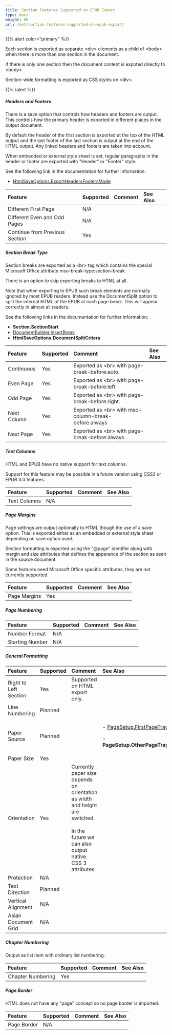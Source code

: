 ```yaml
---
title: Section Features Supported on EPUB Export
type: docs
weight: 90
url: /net/section-features-supported-on-epub-export/
---
```


{{% alert color="primary" %}} 

Each section is exported as separate &lt;div&gt; elements as a child of &lt;body&gt; when there is more than one section in the document. 

If there is only one section then the document content is expoted directly to &lt;body&gt;.

Section-wide formatting is exported as CSS styles on &lt;div&gt;.

{{% /alert %}} 
##### **Headers and Footers**
There is a save option that controls how headers and footers are output. This controls how the primary header is exported in different places in the output document.

By default the header of the first section is exported at the top of the HTML output and the last footer of the last section is output at the end of the HTML output. Any linked headers and footers are taken into account.

When embedded or external style sheet is set, regular paragraphs in the header or footer are exported with "Header" or "Footer" style.

See the following link in the documentation for further information:

- [HtmlSaveOptions.ExportHeadersFootersMode](https://apireference.aspose.com/words/net/aspose.words.saving/htmlsaveoptions/properties/exportheadersfootersmode)

|**Feature**|**Supported**|**Comment**|**See Also**|
| :- | :- | :- | :- |
|Different First Page |N/A | | |
|Different Even and Odd Pages |N/A | | |
|Continue from Previous Section |Yes | | |
##### **Section Break Type**
Section breaks are exported as a &lt;br&gt; tag which contains the special Microsoft Office attribute mso-break-type:section-break.

There is an option to skip exporting breaks to HTML at all.

Note that when exporting to EPUB such break elements are normally ignored by most EPUB readers. Instead use the DocumentSplit option to split the internal HTML of the EPUB at each page break. This will appear correctly in almost all readers. 

See the following links in the documentation for further information:

- **Section.SectionStart**
- [DocumentBuilder.InsertBreak](https://apireference.aspose.com/words/net/aspose.words/documentbuilder/methods/insertbreak)
- **HtmlSaveOptions.DocumentSplitCritera**

|**Feature**|**Supported**|**Comment**|**See Also**|
| :- | :- | :- | :- |
|Continuous |Yes |Exported as &lt;br&gt; with page-break-before:auto. | |
|Even Page |Yes |Exported as &lt;br&gt; with page-break-before:left. | |
|Odd Page |Yes |Exported as &lt;br&gt; with page-break-before:right. | |
|Next Column |Yes |Exported as &lt;br&gt; with mso-column-break-before:always | |
|Next Page |Yes |Exported as &lt;br&gt; with page-break-before:always. | |
##### **Text Columns**
HTML and EPUB have no native support for text columns.

Support for this feature may be possible in a future version using CSS3 or EPUB 3.0 features.

|**Feature**|**Supported**|**Comment**|**See Also**|
| :- | :- | :- | :- |
|Text Columns |N/A | | |
##### **Page Margins**
Page settings are output optionally to HTML though the use of a save option. This is exported either as an embedded or external style sheet depending on save option used.

Section formatting is exported using the "@page" identifer along with margin and size attributes that defines the apperance of the section as seen in the source document.

Some features need Microsoft Office specific attributes, they are not currently supported.

|**Feature**|**Supported**|**Comment**|**See Also**|
| :- | :- | :- | :- |
|Page Margins |Yes | | |
##### **Page Numbering**

|**Feature**|**Supported**|**Comment**|**See Also**|
| :- | :- | :- | :- |
|Number Format |N/A | | |
|Starting Number |N/A | | |
##### **General Formatting**

|**Feature**|**Supported**|**Comment**|**See Also**|
| :- | :- | :- | :- |
|Right to Left Section |Yes |Supported on HTML export only. | |
|Line Numbering |Planned | | |
|Paper Source |Planned | |<p>- [PageSetup.FirstPageTray](https://apireference.aspose.com/words/net/aspose.words/pagesetup/properties/firstpagetray) </p><p>- **PageSetup.OtherPageTray**</p>|
|Paper Size |Yes | | |
|Orientation |Yes |Currently paper size depends on orientation as width and height are switched. <br><br>In the future we can also output native CSS 3 attributes. | |
|Protection |N/A | | |
|Text Direction |Planned | | |
|Vertical Alignment |N/A | | |
|Asian Document Grid |N/A | | |
##### **Chapter Numbering**
Output as list item with ordinary list numbering.

|**Feature**|**Supported**|**Comment**|**See Also**|
| :- | :- | :- | :- |
|Chapter Numbering |Yes | | |
##### **Page Border**
HTML does not have any "page" concept so no page border is imported.

|**Feature**|**Supported**|**Comment**|**See Also**|
| :- | :- | :- | :- |
|Page Border |N/A | | |

